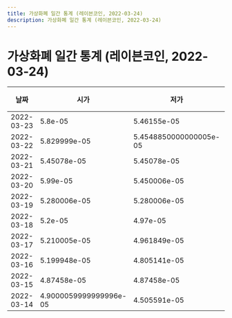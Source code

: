 ```yaml
---
title: 가상화폐 일간 통계 (레이븐코인, 2022-03-24)
description: 가상화폐 일간 통계 (레이븐코인, 2022-03-24)
---
```


가상화폐 일간 통계 (레이븐코인, 2022-03-24)
===

|날짜|시가|저가|고가|종가|비고|
|--|--|--|--|--|--|
|2022-03-23|5.8e-05|5.46155e-05|6.417523999999999e-05|6.2e-05|    |
|2022-03-22|5.829999e-05|5.4548850000000005e-05|6.289998e-05|6.289995e-05|    |
|2022-03-21|5.45078e-05|5.45078e-05|5.8399989999999996e-05|5.8399989999999996e-05|    |
|2022-03-20|5.99e-05|5.450006e-05|5.99e-05|5.450006e-05|    |
|2022-03-19|5.280006e-05|5.280006e-05|5.9999999999999995e-05|5.99e-05|    |
|2022-03-18|5.2e-05|4.97e-05|5.7598080000000005e-05|5.3e-05|    |
|2022-03-17|5.210005e-05|4.961849e-05|5.32542e-05|5.21e-05|    |
|2022-03-16|5.199948e-05|4.805141e-05|5.3000640000000005e-05|5.3e-05|    |
|2022-03-15|4.87458e-05|4.87458e-05|5.34033e-05|5.2e-05|    |
|2022-03-14|4.9000059999999996e-05|4.505591e-05|5.2999560000000004e-05|4.87458e-05|    |
